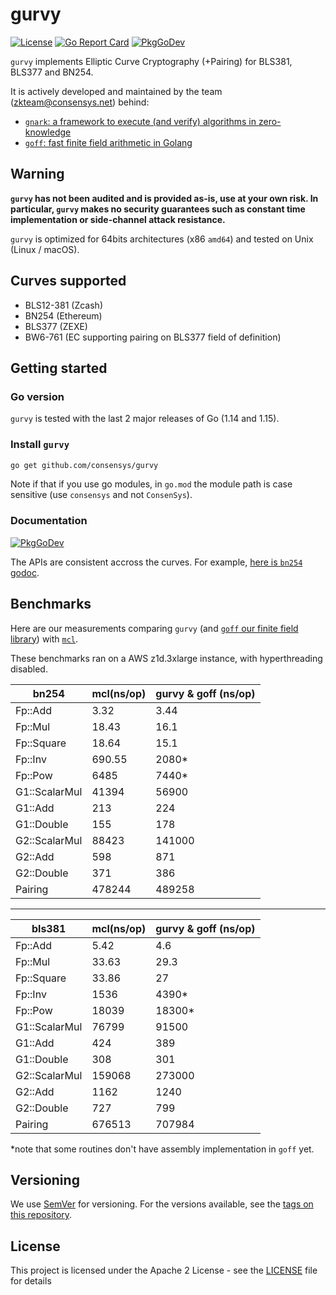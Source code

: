 # gurvy

[![License](https://img.shields.io/badge/license-Apache%202-blue)](LICENSE)  [![Go Report Card](https://goreportcard.com/badge/github.com/consensys/gurvy)](https://goreportcard.com/badge/github.com/consensys/gurvy) [![PkgGoDev](https://pkg.go.dev/badge/mod/github.com/consensys/gurvy)](https://pkg.go.dev/mod/github.com/consensys/gurvy)


`gurvy` implements Elliptic Curve Cryptography (+Pairing) for BLS381, BLS377 and BN254. 

It is actively developed and maintained by the team (zkteam@consensys.net) behind:
* [`gnark`: a framework to execute (and verify) algorithms in zero-knowledge](https://github.com/consensys/gnark) 
* [`goff`: fast finite field arithmetic in Golang](https://github.com/consensys/goff)


## Warning
**`gurvy` has not been audited and is provided as-is, use at your own risk. In particular, `gurvy` makes no security guarantees such as constant time implementation or side-channel attack resistance.**

`gurvy` is optimized for 64bits architectures (x86 `amd64`) and tested on Unix (Linux / macOS).

## Curves supported

* BLS12-381 (Zcash)
* BN254 (Ethereum)
* BLS377 (ZEXE)
* BW6-761 (EC supporting pairing on BLS377 field of definition)


## Getting started

### Go version

`gurvy` is tested with the last 2 major releases of Go (1.14 and 1.15).

### Install `gurvy` 

```bash
go get github.com/consensys/gurvy
```

Note if that if you use go modules, in `go.mod` the module path is case sensitive (use `consensys` and not `ConsenSys`).

### Documentation
[![PkgGoDev](https://pkg.go.dev/badge/mod/github.com/consensys/gurvy)](https://pkg.go.dev/mod/github.com/consensys/gurvy)

The APIs are consistent accross the curves. For example, [here is `bn254` godoc](https://pkg.go.dev/github.com/consensys/gurvy/bn254#pkg-overview).

## Benchmarks

Here are our measurements comparing `gurvy` (and [`goff` our finite field library](https://github.com/consensys/gurvy)) with [`mcl`](https://github.com/herumi/mcl).

These benchmarks ran on a AWS z1d.3xlarge instance, with hyperthreading disabled. 

|bn254|mcl(ns/op)|gurvy & goff (ns/op)|
| -------- | -------- | -------- |
|Fp::Add	|3.32|	3.44|
|Fp::Mul	|18.43|	16.1|
|Fp::Square	|18.64|	15.1|
|Fp::Inv	|690.55	|2080*|
|Fp::Pow	|6485|	7440*|
|G1::ScalarMul|	41394|	56900|
|G1::Add	|213|	224|
|G1::Double	|155|	178|
|G2::ScalarMul|	88423|	141000|
|G2::Add	|598|	871|
|G2::Double	|371|	386|
|Pairing	|478244	|489258|


----


|bls381|mcl(ns/op)|gurvy & goff (ns/op)|
| -------- | -------- | -------- |
|Fp::Add	|5.42|	4.6|
|Fp::Mul	|33.63|	29.3|
|Fp::Square	|33.86|	27|
|Fp::Inv	|1536	|4390*|
|Fp::Pow	|18039|	18300*|
|G1::ScalarMul|	76799|	91500|
|G1::Add	|424|	389|
|G1::Double	|308|	301|
|G2::ScalarMul|	159068|	273000|
|G2::Add	|1162|	1240|
|G2::Double	|727|	799|
|Pairing	|676513	|707984|

*note that some routines don't have assembly implementation in `goff` yet.


## Versioning

We use [SemVer](http://semver.org/) for versioning. For the versions available, see the [tags on this repository](https://github.com/consensys/gurvy/tags). 


## License

This project is licensed under the Apache 2 License - see the [LICENSE](LICENSE) file for details
